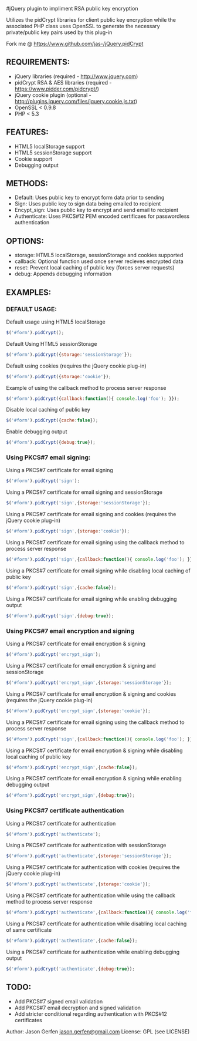 #jQuery plugin to impliment RSA public key encryption

  Utilizes the pidCrypt libraries for client public key
  encryption while the associated PHP class uses
  OpenSSL to generate the necessary private/public key pairs used
  by this plug-in

  Fork me @ https://www.github.com/jas-/jQuery.pidCrypt

## REQUIREMENTS:
* jQuery libraries (required - http://www.jquery.com)
* pidCrypt RSA & AES libraries (required - https://www.pidder.com/pidcrypt/)
* jQuery cookie plugin (optional - http://plugins.jquery.com/files/jquery.cookie.js.txt)
* OpenSSL < 0.9.8
* PHP < 5.3

## FEATURES:
* HTML5 localStorage support
* HTML5 sessionStorage support
* Cookie support
* Debugging output

## METHODS:
* Default: Uses public key to encrypt form data prior to sending
* Sign: Uses public key to sign data being emailed to recipient
* Encypt_sign: Uses public key to encrypt and send email to recipient
* Authenticate: Uses PKCS#12 PEM encoded certificaes for passwordless authentication

## OPTIONS:
* storage: HTML5 localStorage, sessionStorage and cookies supported
* callback: Optional function used once server recieves encrypted data
* reset: Prevent local caching of public key (forces server requests)
* debug: Appends debugging information

## EXAMPLES:

### DEFAULT USAGE:
Default usage using HTML5 localStorage

```javascript
$('#form').pidCrypt();
```

Default Using HTML5 sessionStorage

```javascript
$('#form').pidCrypt({storage:'sessionStorage'});
```

Default using cookies (requires the jQuery cookie plug-in)

```javascript
$('#form').pidCrypt({storage:'cookie'});
```

Example of using the callback method to process server response

```javascript
$('#form').pidCrypt({callback:function(){ console.log('foo'); }});
```

Disable local caching of public key

```javascript
$('#form').pidCrypt({cache:false});
```

Enable debugging output

```javascript
$('#form').pidCrypt({debug:true});
```

### Using PKCS#7 email signing:
Using a PKCS#7 certificate for email signing

```javascript
$('#form').pidCrypt('sign');
```

Using a PKCS#7 certificate for email signing and sessionStorage

```javascript
$('#form').pidCrypt('sign',{storage:'sessionStorage'});
```

Using a PKCS#7 certificate for email signing and cookies (requires the jQuery cookie plug-in)

```javascript
$('#form').pidCrypt('sign',{storage:'cookie'});
```

Using a PKCS#7 certificate for email signing using the callback method to process server response

```javascript
$('#form').pidCrypt('sign',{callback:function(){ console.log('foo'); }});
```

Using a PKCS#7 certificate for email signing while disabling local caching of public key

```javascript
$('#form').pidCrypt('sign',{cache:false});
```

Using a PKCS#7 certificate for email signing while enabling debugging output

```javascript
$('#form').pidCrypt('sign',{debug:true});
```

### Using PKCS#7 email encryption and signing
Using a PKCS#7 certificate for email encryption & signing

```javascript
$('#form').pidCrypt('encrypt_sign');
```

Using a PKCS#7 certificate for email encryption & signing and sessionStorage

```javascript
$('#form').pidCrypt('encrypt_sign',{storage:'sessionStorage'});
```

Using a PKCS#7 certificate for email encryption & signing and cookies (requires the jQuery cookie plug-in)

```javascript
$('#form').pidCrypt('encrypt_sign',{storage:'cookie'});
```

Using a PKCS#7 certificate for email signing using the callback method to process server response

```javascript
$('#form').pidCrypt('sign',{callback:function(){ console.log('foo'); }});
```

Using a PKCS#7 certificate for email encryption & signing while disabling local caching of public key

```javascript
$('#form').pidCrypt('encrypt_sign',{cache:false});
```

Using a PKCS#7 certificate for email encryption & signing while enabling debugging output

```javascript
$('#form').pidCrypt('encrypt_sign',{debug:true});
```

### Using PKCS#7 certificate authentication
Using a PKCS#7 certificate for authentication

```javascript
$('#form').pidCrypt('authenticate');
```

Using a PKCS#7 certificate for authentication with sessionStorage

```javascript
$('#form').pidCrypt('authenticate',{storage:'sessionStorage'});
```

Using a PKCS#7 certificate for authentication with cookies (requires the jQuery cookie plug-in)

```javascript
$('#form').pidCrypt('authenticate',{storage:'cookie'});
```

Using a PKCS#7 certificate for authentication while using the callback method to process server response

```javascript
$('#form').pidCrypt('authenticate',{callback:function(){ console.log('foo'); }});
```

Using a PKCS#7 certificate for authentication while disabling local caching of same certificate

```javascript
$('#form').pidCrypt('authenticate',{cache:false});
```

Using a PKCS#7 certificate for authentication while enabling debugging output

```javascript
$('#form').pidCrypt('authenticate',{debug:true});
```

## TODO:
* Add PKCS#7 signed email validation
* Add PKCS#7 email decryption and signed validation
* Add stricter conditional regarding authentication with PKCS#12 certificates

Author: Jason Gerfen <jason.gerfen@gmail.com>
License: GPL (see LICENSE)
